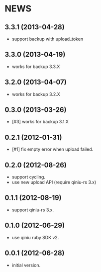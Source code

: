 # NEWS

## 3.3.1 (2013-04-28)

* support backup with upload_token

## 3.3.0 (2013-04-19)

* works for backup 3.3.X

## 3.2.0 (2013-04-07)

* works for backup 3.2.X

## 0.3.0 (2013-03-26)

* [#3] works for backup 3.1.X

## 0.2.1 (2012-01-31)

* [#1] fix empty error when upload failed.

## 0.2.0 (2012-08-26)

* support cycling.
* use new upload API (require qiniu-rs 3.x)

## 0.1.1 (2012-08-19)

* support qiniu-rs 3.x.

## 0.1.0 (2012-06-29)

* use qiniu ruby SDK v2.

## 0.0.1 (2012-06-28)

* initial version.
